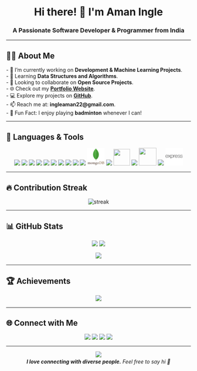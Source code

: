 <h1 align="center">Hi there! 👋 I'm Aman Ingle</h1>
<h3 align="center">A Passionate Software Developer & Programmer from India</h3>

---

## 🙋‍♂️ About Me  

<p align="left">
- 🔭 I’m currently working on <b>Development & Machine Learning Projects</b>.<br>
- 🌱 Learning <b>Data Structures and Algorithms</b>.<br>
- 🤝 Looking to collaborate on <b>Open Source Projects</b>.<br>
- 🌐 Check out my <a href="https://amaningle.vercel.app/"><b>Portfolio Website</b></a>.<br>
- 💻 Explore my projects on <a href="https://github.com/itzaman2003"><b>GitHub</b></a>.<br>
- 📫 Reach me at: <b>ingleaman22@gmail.com</b>.<br>
- 🏸 Fun Fact: I enjoy playing <b>badminton</b> whenever I can!  
</p>

---

## 🚀 Languages & Tools  

<p align="center"> 
    <img src="https://img.icons8.com/color/48/java-coffee-cup-logo.png"/>
    <img src="https://img.icons8.com/color/48/react-native.png"/>
    <img src="https://img.icons8.com/color/48/spring-logo.png"/>
    <img src="https://img.icons8.com/color/48/javascript.png"/>
    <img src="https://img.icons8.com/color/48/html-5.png"/>
    <img src="https://img.icons8.com/color/48/css3.png"/>
    <img src="https://img.icons8.com/color/48/bootstrap.png"/>
    <img src="https://img.icons8.com/color/48/python.png"/>
    <img src="https://img.icons8.com/color/48/nodejs.png"/>
    <img src="https://img.icons8.com/fluent/48/mysql-logo.png"/>
    <img src="https://raw.githubusercontent.com/devicons/devicon/master/icons/mongodb/mongodb-original-wordmark.svg" width="48" height="48"/>
    <img src="https://img.icons8.com/color/48/firebase.png"/>
    <img src="https://www.vectorlogo.zone/logos/getpostman/getpostman-icon.svg" width="45" height="45"/>
    <img src="https://img.icons8.com/color/48/git.png"/>
    <img src="https://www.vectorlogo.zone/logos/jenkins/jenkins-icon.svg" width="48" height="48"/>
    <img src="https://img.icons8.com/color/48/redux.png"/>
    <img src="https://raw.githubusercontent.com/devicons/devicon/master/icons/express/express-original-wordmark.svg" width="48" height="48"/>
</p>

---

## 🔥 Contribution Streak  

<p align="center">
  <img src="https://github-readme-streak-stats.herokuapp.com/?user=itzaman2003&theme=black-ice&hide_border=true&stroke=0000&background=060A0CD0" alt="streak"/>
</p>

---

## 📊 GitHub Stats  

<p align="center">
  <img src="https://github-readme-stats.vercel.app/api?username=itzaman2003&show_icons=true&count_private=true&theme=react&hide_border=true&bg_color=0D1117" height="165"/>
  <img src="https://github-readme-stats.vercel.app/api/top-langs/?username=itzaman2003&langs_count=8&layout=compact&theme=react&hide_border=true&bg_color=0D1117" height="165"/>
</p>

<p align="center">
  <img src="https://github-readme-activity-graph.vercel.app/graph?username=itzaman2003&bg_color=000000&color=4c4f9e&line=4c5a9e&point=fff5f5&area=true&hide_border=true"/>
</p>

---

## 🏆 Achievements  

<p align="center">
  <img src="https://github-profile-trophy.vercel.app/?username=itzaman2003&theme=onedark&margin-w=10&margin-h=10"/>
</p>

---

## 🌐 Connect with Me  

<p align="center">
    <a href="https://www.linkedin.com/in/amaningle11102003/"><img src="https://img.icons8.com/fluent/48/linkedin.png"/></a>
    <a href="https://x.com/AmanIngle16"><img src="https://img.icons8.com/fluent/48/twitter.png"/></a>
    <a href="https://github.com/itzaman2003"><img src="https://img.icons8.com/color-glass/48/github--v1.png"/></a>
    <a href="https://amaningle.vercel.app/"><img src="https://img.icons8.com/external-flat-juicy-fish/48/external-portfolio-user-interface-flat-flat-juicy-fish.png"/></a>
</p>

---

<p align="center">
  <img src="https://media.giphy.com/media/LnQjpWaON8nhr21vNW/giphy.gif" width="60"><br>
  <em><b>I love connecting with diverse people.</b> Feel free to say hi 👋</em>
</p>
